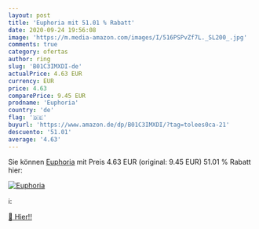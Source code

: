```yaml
---
layout: post
title: 'Euphoria mit 51.01 % Rabatt'
date: 2020-09-24 19:56:08
image: 'https://m.media-amazon.com/images/I/516PSPvZf7L._SL200_.jpg'
comments: true
category: ofertas
author: ring
slug: 'B01C3IMXDI-de'
actualPrice: 4.63 EUR
currency: EUR
price: 4.63
comparePrice: 9.45 EUR
prodname: 'Euphoria'
country: 'de'
flag: '🇩🇪'
buyurl: 'https://www.amazon.de/dp/B01C3IMXDI/?tag=tolees0ca-21'
descuento: '51.01'
average: '4.63'
---
```


Sie können [Euphoria](https://www.amazon.de/dp/B01C3IMXDI/?tag=tolees0ca-21) mit Preis 4.63 EUR (original: 9.45 EUR) 51.01 % Rabatt hier:

[![Euphoria](https://m.media-amazon.com/images/I/516PSPvZf7L._SL200_.jpg)](https://www.amazon.de/dp/B01C3IMXDI/?tag=tolees0ca-21)

ℹ️:


[🛒 Hier!!](https://www.amazon.de/dp/B01C3IMXDI/?tag=tolees0ca-21)
